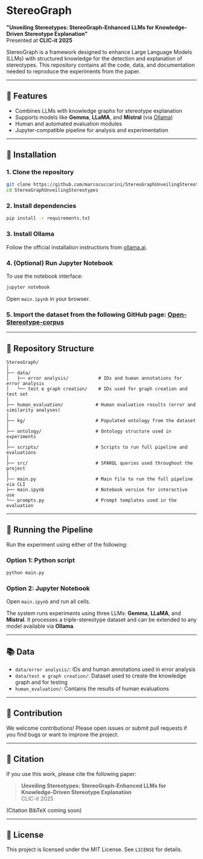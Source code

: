# StereoGraph

**"Unveiling Stereotypes: StereoGraph-Enhanced LLMs for Knowledge-Driven Stereotype Explanation"**  
Presented at **CLIC-it 2025**

StereoGraph is a framework designed to enhance Large Language Models (LLMs) with structured knowledge for the detection and explanation of stereotypes. This repository contains all the code, data, and documentation needed to reproduce the experiments from the paper.

---

## 🚀 Features

- Combines LLMs with knowledge graphs for stereotype explanation
- Supports models like **Gemma**, **LLaMA**, and **Mistral** (via [Ollama](https://ollama.ai))
- Human and automated evaluation modules
- Jupyter-compatible pipeline for analysis and experimentation

---

## 💠 Installation

### 1. Clone the repository
```bash
git clone https://github.com/marcocuccarini/StereoGraphUnveilingStereotypes.git
cd StereoGraphUnveilingStereotypes
```

### 2. Install dependencies
```bash
pip install -r requirements.txt
```

### 3. Install Ollama
Follow the official installation instructions from [ollama.ai](https://ollama.ai).

### 4. (Optional) Run Jupyter Notebook
To use the notebook interface:
```bash
jupyter notebook
```
Open `main.ipynb` in your browser.

### 5. Import the dataset from the following GitHub page: [Open-Stereotype-corpus](https://github.com/SodaMaremLo/Open-Stereotype-corpus)

---

## 📂 Repository Structure

```
StereoGraph/
│
├── data/
│   ├── error analysis/           # IDs and human annotations for error analysis
│   └── test e graph creation/    # IDs used for graph creation and test set
│
├── human_evaluation/            # Human evaluation results (error and similarity analyses)
│
├── kg/                          # Populated ontology from the dataset
│
├── ontology/                    # Ontology structure used in experiments
│
├── scripts/                     # Scripts to run full pipeline and evaluations
│
├── src/                         # SPARQL queries used throughout the project
│
├── main.py                      # Main file to run the full pipeline via CLI
├── main.ipynb                   # Notebook version for interactive use
└── prompts.py                   # Prompt templates used in the evaluation
```

---

## 🚀 Running the Pipeline

Run the experiment using either of the following:

### Option 1: Python script
```bash
python main.py
```

### Option 2: Jupyter Notebook
Open `main.ipynb` and run all cells.

The system runs experiments using three LLMs: **Gemma**, **LLaMA**, and **Mistral**. It processes a triple-stereotype dataset and can be extended to any model available via **Ollama**.

---

## 📚 Data

- `data/error analysis/`: IDs and human annotations used in error analysis
- `data/test e graph creation/`: Dataset used to create the knowledge graph and for testing
- `human_evaluation/`: Contains the results of human evaluations

---

## 🔗 Contribution

We welcome contributions! Please open issues or submit pull requests if you find bugs or want to improve the project.

---

## 📖 Citation

If you use this work, please cite the following paper:

> **Unveiling Stereotypes: StereoGraph-Enhanced LLMs for Knowledge-Driven Stereotype Explanation**  
> CLIC-it 2025

(Citation BibTeX coming soon)

---

## 🚫 License

This project is licensed under the MIT License. See `LICENSE` for details.

